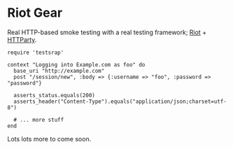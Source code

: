 # Riot Gear

Real HTTP-based smoke testing with a real testing framework; [Riot](http://thumblemonks.github.com/riot) + [HTTParty]().

    require 'testsrap'

    context "Logging into Example.com as foo" do
      base_uri "http://example.com"
      post "/session/new", :body => {:username => "foo", :password => "password"}

      asserts_status.equals(200)
      asserts_header("Content-Type").equals("application/json;charset=utf-8")

      # ... more stuff
    end

Lots lots more to come soon.